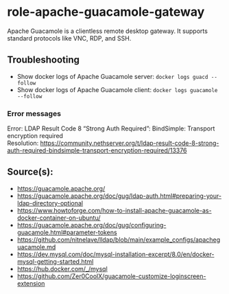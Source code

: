 # role-apache-guacamole-gateway 
Apache Guacamole is a clientless remote desktop gateway.
It supports standard protocols like VNC, RDP, and SSH.

## Troubleshooting

- Show docker logs of Apache Guacamole server: ``docker logs guacd --follow``
- Show docker logs of Apache Guacamole client: ``docker logs guacamole --follow``

### Error messages

Error: LDAP Result Code 8 “Strong Auth Required”: BindSimple: Transport encryption required
\
Resolution: https://community.nethserver.org/t/ldap-result-code-8-strong-auth-required-bindsimple-transport-encryption-required/13376

## Source(s):
- https://guacamole.apache.org/
- https://guacamole.apache.org/doc/gug/ldap-auth.html#preparing-your-ldap-directory-optional
- https://www.howtoforge.com/how-to-install-apache-guacamole-as-docker-container-on-ubuntu/
- https://guacamole.apache.org/doc/gug/configuring-guacamole.html#parameter-tokens
- https://github.com/nitnelave/lldap/blob/main/example_configs/apacheguacamole.md
- https://dev.mysql.com/doc/mysql-installation-excerpt/8.0/en/docker-mysql-getting-started.html
- https://hub.docker.com/_/mysql
- https://github.com/Zer0CoolX/guacamole-customize-loginscreen-extension
